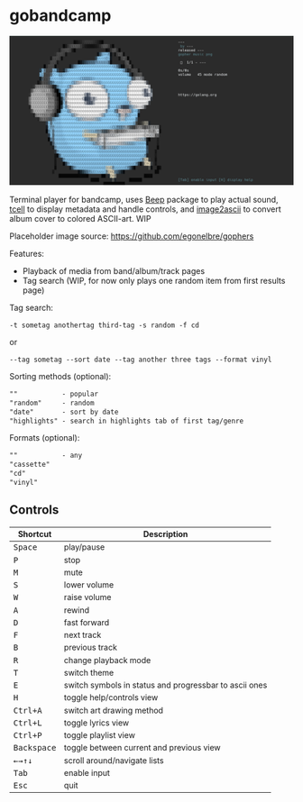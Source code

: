 # gobandcamp

![screenshot](/assets/screenshot.png)

Terminal player for bandcamp, uses [Beep](https://github.com/faiface/beep/) package to play actual sound, [tcell](https://github.com/gdamore/tcell) to display metadata and handle controls, and [image2ascii](https://github.com/qeesung/image2ascii) to convert album cover to colored ASCII-art. WIP
 
Placeholder image source: https://github.com/egonelbre/gophers

Features:
- Playback of media from band/album/track pages
- Tag search (WIP, for now only plays one random item from first results page)

Tag search:

    -t sometag anothertag third-tag -s random -f cd

or

    --tag sometag --sort date --tag another three tags --format vinyl

Sorting methods (optional):

    ""           - popular
    "random"     - random
    "date"       - sort by date
    "highlights" - search in highlights tab of first tag/genre

Formats (optional):

    ""           - any
    "cassette"
    "cd"
    "vinyl"


## Controls

|                     Shortcut                     | Description                                            |
|--------------------------------------------------|--------------------------------------------------------|
|                 <kbd>Space</kbd>                 | play/pause                                             |
|                   <kbd>P</kbd>                   | stop                                                   |
|                   <kbd>M</kbd>                   | mute                                                   |
|                   <kbd>S</kbd>                   | lower volume                                           |
|                   <kbd>W</kbd>                   | raise volume                                           |
|                   <kbd>A</kbd>                   | rewind                                                 |
|                   <kbd>D</kbd>                   | fast forward                                           |
|                   <kbd>F</kbd>                   | next track                                             |
|                   <kbd>B</kbd>                   | previous track                                         |
|                   <kbd>R</kbd>                   | change playback mode                                   |
|                   <kbd>T</kbd>                   | switch theme                                           |
|                   <kbd>E</kbd>                   | switch symbols in status and progressbar to ascii ones |
|                   <kbd>H</kbd>                   | toggle help/controls view                              |
|                <kbd>Ctrl+A</kbd>                 | switch art drawing method                              |
|                <kbd>Ctrl+L</kbd>                 | toggle lyrics view                                     |
|                <kbd>Ctrl+P</kbd>                 | toggle playlist view                                   |
|               <kbd>Backspace</kbd>               | toggle between current and previous view               |
| <kbd>←</kbd><kbd>→</kbd><kbd>↑</kbd><kbd>↓</kbd> | scroll around/navigate lists                           |
|                  <kbd>Tab</kbd>                  | enable input                                           |
|                  <kbd>Esc</kbd>                  | quit                                                   |
